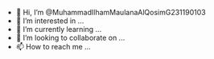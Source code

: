 - 👋 Hi, I’m @MuhammadIlhamMaulanaAlQosimG231190103
- 👀 I’m interested in ...
- 🌱 I’m currently learning ...
- 💞️ I’m looking to collaborate on ...
- 📫 How to reach me ...

<!---
MuhammadIlhamMaulanaAlQosimG231190103/MuhammadIlhamMaulanaAlQosimG231190103 is a ✨ special ✨ repository because its `README.md` (this file) appears on your GitHub profile.
You can click the Preview link to take a look at your changes.
--->
